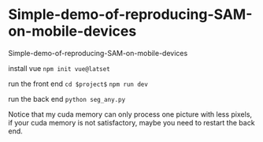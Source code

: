 # Simple-demo-of-reproducing-SAM-on-mobile-devices
Simple-demo-of-reproducing-SAM-on-mobile-devices

install vue
``npm init vue@latset``

run the front end
``cd $project$``
``npm run dev``

run the back end
``python seg_any.py``

Notice that my cuda memory can only process one picture with less pixels, if your cuda memory is not satisfactory, maybe you need to restart the back end.
